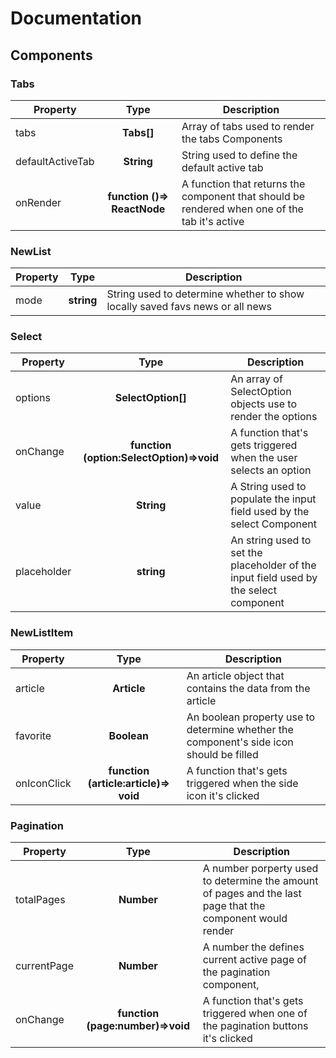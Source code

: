 # Documentation

## Components

### Tabs 

| Property         |            Type             | Description                                                                                   |
| ---------------- | :-------------------------: | --------------------------------------------------------------------------------------------- |
| tabs             |         **Tabs[]**          | Array of tabs used to render the tabs Components                                              |
| defaultActiveTab |         **String**          | String used to define the default active tab                                                  |
| onRender         | **function ()=> ReactNode** | A function that returns the component that should be rendered when one of the tab it's active |

### NewList

| Property |    Type    | Description                                                                  |
| -------- | :--------: | ---------------------------------------------------------------------------- |
| mode     | **string** | String used to determine whether to show locally saved favs news or all news |

### Select

| Property    |                   Type                   | Description                                                                           |
| ----------- | :--------------------------------------: | ------------------------------------------------------------------------------------- |
| options     |            **SelectOption[]**            | An array of SelectOption objects use to render the options                            |
| onChange    | **function (option:SelectOption)=>void** | A function that's gets triggered when the user selects an option                      |
| value       |                **String**                | A String used to populate the input field used by the select Component                |
| placeholder |                **string**                | An string used to set the placeholder of the input field used by the select component |

### NewListItem

| Property    |                 Type                  | Description                                                                             |
| ----------- | :-----------------------------------: | --------------------------------------------------------------------------------------- |
| article     |              **Article**              | An article object that contains the data from the article                               |
| favorite    |              **Boolean**              | An boolean property use to determine whether the component's side icon should be filled |
| onIconClick | **function (article:article)=> void** | A function that's gets triggered when the side icon it's clicked                        |

### Pagination 

| Property    |               Type               | Description                                                                                               |
| ----------- | :------------------------------: | --------------------------------------------------------------------------------------------------------- |
| totalPages  |            **Number**            | A number porperty used to determine the amount of pages and the last page that the component would render |
| currentPage |            **Number**            | A number the defines current active page of the pagination component,                                     |
| onChange    | **function (page:number)=>void** | A function that's gets triggered when one of the pagination buttons it's clicked                                 |
  